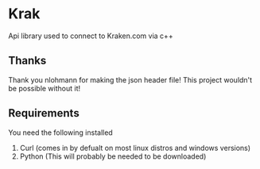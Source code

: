 # Krak
Api library used to connect to Kraken.com via c++

## Thanks
Thank you nlohmann for making the json header file! This project wouldn't be possible without it!

## Requirements
You need the following installed 
1. Curl (comes in by defualt on most linux distros and windows versions)
2. Python (This will probably be needed to be downloaded)
	
